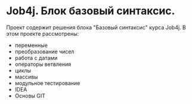 # Job4j. Блок базовый синтаксис.
Проект содержит решения блока "Базовый синтаксис" курса Job4j.
В этом проекте рассмотрены: 
- переменные
- преобразование чисел
- работа с датами
- операторы ветвления
- циклы
- массивы
- модульное тестирование
- IDEA
- Основы GIT
